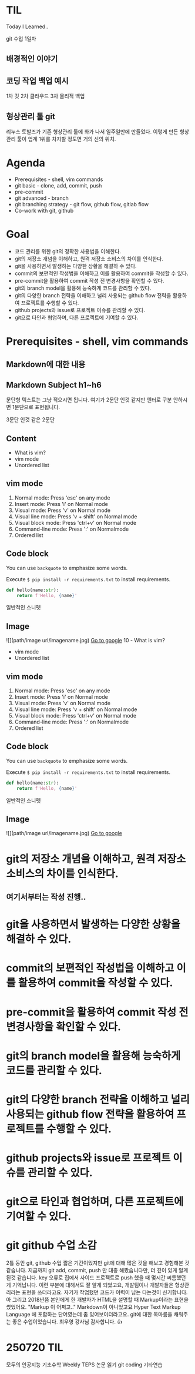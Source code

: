 # TIL
Today I Learned..

git 수업 1일차

## 배경적인 이야기
## 코딩 작업 백업 예시

1차 깃
2차 클라우드
3차 물리적 백업

## 형상관리 툴 git
리누스 토발즈가 기존 형상관리 툴에 화가 나서 일주일만에 만들었다.
이렇게 만든 형상관리 툴이 업계 1위를 차지할 정도면 거의 신의 위치.

# Agenda
- Prerequisites - shell, vim commands
- git basic - clone, add, commit, push
- pre-commit
- git advanced - branch
- git branching strategy - git flow, github flow, gitlab flow
- Co-work with git, github

# Goal
- 코드 관리를 위한 git의 정확한 사용법을 이해한다.
- git의 저장소 개념을 이해하고, 원격 저장소 소비스의 차이를 인식한다.
- git을 사용하면서 발생하는 다양한 상황을 해결하 수 있다.
- commit의 보편적인 작성법을 이해하고 이를 활용하여 commit을 작성할 수 있다. 
- pre-commit을 활용하여 commit 작성 전 변경사항을 확인할 수 있다. 
- git의 branch model을 활용해 능숙하게 코드를 관리할 수 있다. 
- git의 다양한 branch 전략을 이해하고 널리 사용되는 github flow 전략을 활용하여 프로젝트를 수행할 수 있다. 
- github projects와 issue로 프로젝트 이슈를 관리할 수 있다. 
- git으로 타인과 협업하며, 다른 프로젝트에 기여할 수 있다.

# Prerequisites - shell, vim commands

## Markdown에 대한 내용
## Markdown Subject h1~h6

문단형 텍스트는 그냥 적으시면 됩니다.
여기가 2문단 인것 같지만 엔터로 구분 안하시면 1문단으로 표현됩니다.

3문단 인것 같은 2문단

## Content

- What is vim?
- vim mode
- Unordered list

## vim mode

1. Normal mode: Press 'esc' on any mode
2. Insert mode: Press 'i' on Normal mode
3. Visual mode: Press 'v' on Normal mode
3. Visual line mode: Press 'v + shift' on Normal mode
3. Visual block mode: Press 'ctrl+v' on Normal mode
4. Command-line mode: Press ':' on Normalmode
5. Ordered list

## Code block

You can use `backquote` to emphasize some words.

Execute `$ pip install -r requirements.txt` to install requirements.

```python
def hello(name:str):
    return f'Hello, {name}'
```
일반적인 스니펫

## Image

![](path/image url/imagename.jpg)
[Go to google](https://www.google.com/) 10 - What is vim?
- vim mode
- Unordered list

## vim mode

1. Normal mode: Press 'esc' on any mode
2. Insert mode: Press 'i' on Normal mode
3. Visual mode: Press 'v' on Normal mode
3. Visual line mode: Press 'v + shift' on Normal mode
3. Visual block mode: Press 'ctrl+v' on Normal mode
4. Command-line mode: Press ':' on Normalmode
5. Ordered list

## Code block

You can use `backquote` to emphasize some words.

Execute `$ pip install -r requirements.txt` to install requirements.

```python
def hello(name:str):
    return f'Hello, {name}'
```
일반적인 스니펫

## Image

![](path/image url/imagename.jpg)
[Go to google](https://www.google.com/) 


# git의 저장소 개념을 이해하고, 원격 저장소 소비스의 차이를 인식한다.
## 여기서부터는 작성 진행..

# git을 사용하면서 발생하는 다양한 상황을 해결하 수 있다.


# commit의 보편적인 작성법을 이해하고 이를 활용하여 commit을 작성할 수 있다. 


# pre-commit을 활용하여 commit 작성 전 변경사항을 확인할 수 있다. 


# git의 branch model을 활용해 능숙하게 코드를 관리할 수 있다. 


# git의 다양한 branch 전략을 이해하고 널리 사용되는 github flow 전략을 활용하여 프로젝트를 수행할 수 있다. 


# github projects와 issue로 프로젝트 이슈를 관리할 수 있다. 


# git으로 타인과 협업하며, 다른 프로젝트에 기여할 수 있다.


# git github 수업 소감 
  2틀 동안 git, github 수업 짧은 기간이었지만 git에 대해 많은 것을 해보고 경험해본 것 같습니다. 지금까지 git add, commit, push 만 대충 해봤습니다만, 더 깊이 있게 알게 된것 같습니다. key 오류로 집에서 사이드 프로젝트로 push 했을 때 몇시간 씨름했던 게 기억납니다. 이런 부분에 대해서도 잘 알게 되었고요, 개발팀이나 개발자들은 형상관리라는 표현을 쓰더라고요. 자기가 작업했던 코드가 이력이 남는 다는것이 신기합니다. 아 그리고 2018년쯤 본인에게 한 개발자가 HTML을 설명할 때 Markup이라는 표현을 썼었어요. "Markup 이 어쩌고.." Markdown이 아니었고요 Hyper Text Markup Language 에 포함하는 단어였는데 좀 있어보이더라고요. git에 대한 목마름을 채워주는 좋은 수업이었습니다. 최우영 강사님 감사합니다. :thumbsup:    

# 250720 TIL
모두의 인공지능 기초수학
Weekly TEPS 
논문 읽기
git 
coding
기타연습


